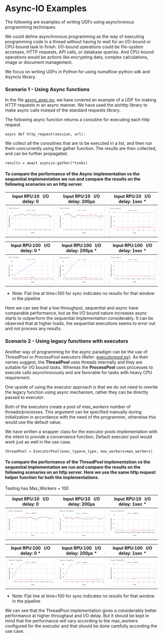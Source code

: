 


#  Async-IO Examples

The following are examples of writing UDFs using asynchronous programming techniques. 

We could define asynchronous programming as the way of executing programming code in a thread without having to wait for an I/O-bound or CPU-bound task to finish. I/O-bound operations could be file-system accesses, HTTP requests, API calls, or database queries. And CPU-bound operations would be actions like encrypting data, complex calculations, image or document management.

We focus on writing UDFs in Python for using numaflow-python sdk and Asyncio library.

### Scenario 1 - Using Async functions
In the file [async_exec.py](async_exec.py), we have covered an example of a UDF for making HTTP requests in an async manner. We have used the aiohttp library to make async calls instead of the standard requests library. 

The following async function returns a coroutine for executing each http request.
```
async def http_request(session, url):
```
We collect all the coroutines that are to be executed in a list, and then run them concurrently using the gather function. The results are then collected, and can be further propagated.
```
results = await asyncio.gather(*tasks)
```


#### To compare the performance of the Async implementation vs the sequential implementation we run and compare the results on the following scenarios on an http server.



|              Input RPU:10 &nbsp; I/O delay: 0              |             Input RPU:10 &nbsp; I/O delay: 200µs             | Input RPU:10 &nbsp; I/O delay: 1sec *                       |
|:----------------------------------------------------------:|:------------------------------------------------------------:|-------------------------------------------------------------|
| <img src="testing_data/async/async_10_0.png" width="500"/> | <img src="testing_data/async/async_10_200.png" width="500"/> | <img src="testing_data/async/async_10_1s.png" width="500"/> |



|             Input RPU:100 &nbsp; I/O delay: 0 *             |            Input RPU:100 &nbsp; I/O delay: 200µs *            | Input RPU:100 &nbsp; I/O delay: 1sec *                       |
|:-----------------------------------------------------------:|:-------------------------------------------------------------:|--------------------------------------------------------------|
| <img src="testing_data/async/async_100_0.png" width="500"/> | <img src="testing_data/async/async_100_200.png" width="500"/> | <img src="testing_data/async/async_100_1s.png" width="500"/> |

* Note: Flat line at time=100 for sync indicates no results for that window in the pipeline

Here we can see that a low throughput, sequential and async have comparable performance, but as the I/O bound nature increases async starts to outperform the sequential implementation considerably. It can be observed that at higher loads, the sequential executions seems to error out and not process any results.

### Scenario 2 - Using legacy functions with executors
Another way of programming for the async paradigm can be the use of ThreadPool or ProcessPool executors (Refer: [executorpool.py](executorpool.py)).  As their names suggest, the **ThreadPool** uses threads internally and they are suitable for I/O bound tasks. Whereas the **ProcessPool** uses processes to execute calls asynchronously and are favorable for tasks with heavy CPU requirement.

One upside of using the executor approach is that we do not need to rewrite the legacy function using async mechanism, rather they can be directly passed to executor. 

Both of the executors create a pool of _max_workers_ number of threads/processes. This argument can be specified manually during initialization in accordance with the need of the programmer, otherwise this would use the default value.






We have written a wrapper class for the executor pools implementation with the intent to provide a convenience function, Default executor pool would work just as well in the use case.

```
threadPool = ExecutorPool(exec_type=e_type, max_workers=max_workers)
```

#### To compare the performance of the ThreadPool implementation vs the sequential implementation we run and compare the results on the following scenarios on an http server. Here we use the same http request helper function for both the implementations.

Testing has Max_Workers = 100


|                 Input RPU:10 &nbsp; I/O delay: 0                 |                Input RPU:10 &nbsp; I/O delay: 200µs                | Input RPU:10 &nbsp; I/O delay: 1sec *                            |
|:----------------------------------------------------------------:|:------------------------------------------------------------------:|------------------------------------------------------------------|
| <img src="testing_data/threadpool/thread_10_0.png" width="500"/> | <img src="testing_data/threadpool/thread_10_200.png" width="500"/> | <img src="testing_data/threadpool/thread_10_1.png" width="500"/> |



|                Input RPU:100 &nbsp; I/O delay: 0 *                |               Input RPU:100 &nbsp; I/O delay: 200µs *               | Input RPU:100 &nbsp; I/O delay: 1sec *                             |
|:-----------------------------------------------------------------:|:-------------------------------------------------------------------:|--------------------------------------------------------------------|
| <img src="testing_data/threadpool/thread_100_0.png" width="500"/> | <img src="testing_data/threadpool/thread_100_200.png" width="500"/> | <img src="testing_data/threadpool/thread_100_1s.png" width="500"/> |

* Note: Flat line at time=100 for sync indicates no results for that window in the pipeline

We can see that the ThreadPool implementation gives a considerably better performance at higher throughput and I/O delay. But it should be kept in mind that
the performance will vary according to the max_workers configured for the executor and that should be done carefully according the use case.